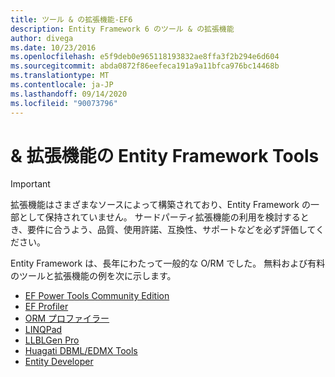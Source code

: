 ```yaml
---
title: ツール & の拡張機能-EF6
description: Entity Framework 6 のツール & の拡張機能
author: divega
ms.date: 10/23/2016
ms.openlocfilehash: e5f9deb0e965118193832ae8ffa3f2b294e6d604
ms.sourcegitcommit: abda0872f86eefeca191a9a11bfca976bc14468b
ms.translationtype: MT
ms.contentlocale: ja-JP
ms.lasthandoff: 09/14/2020
ms.locfileid: "90073796"
---
```

# <a name="entity-framework-tools--extensions"></a>& 拡張機能の Entity Framework Tools
> [!IMPORTANT]  
> 拡張機能はさまざまなソースによって構築されており、Entity Framework の一部として保持されていません。 サードパーティ拡張機能の利用を検討するとき、要件に合うよう、品質、使用許諾、互換性、サポートなどを必ず評価してください。

Entity Framework は、長年にわたって一般的な O/RM でした。 無料および有料のツールと拡張機能の例を次に示します。    

- [EF Power Tools Community Edition](https://marketplace.visualstudio.com/items?itemName=ErikEJ.EntityFramework6PowerToolsCommunityEdition)
- [EF Profiler](https://efprof.com)  
- [ORM プロファイラー](https://www.ormprofiler.com)  
- [LINQPad](https://www.linqpad.net)  
- [LLBLGen Pro](https://www.llblgen.com)  
- [Huagati DBML/EDMX Tools](https://www.huagati.com/dbmltools)  
- [Entity Developer](https://www.devart.com/entitydeveloper)  
